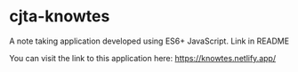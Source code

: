 # cjta-knowtes
A note taking application developed using ES6+ JavaScript. Link in README

You can visit the link to this application here: https://knowtes.netlify.app/
